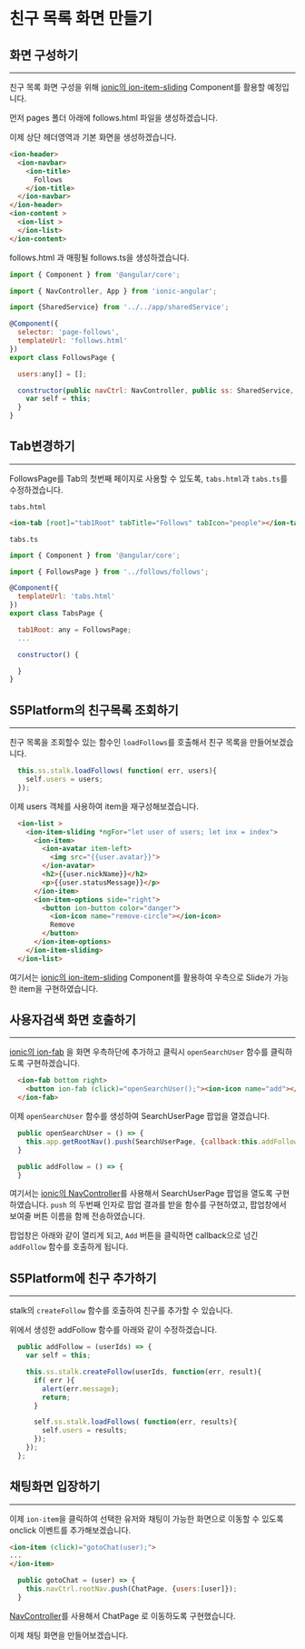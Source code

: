 # 친구 목록 화면 만들기

## 화면 구성하기
-----------

친구 목록 화면 구성을 위해 [ionic의 ion-item-sliding](http://ionicframework.com/docs/v2/api/components/item/ItemSliding/) Component를 활용할 예정입니다.

먼저 pages 폴더 아래에 follows.html 파일을 생성하겠습니다.

이제 상단 헤더영역과 기본 화면을 생성하겠습니다.

```html
<ion-header>
  <ion-navbar>
    <ion-title>
      Follows
    </ion-title>
  </ion-navbar>
</ion-header>
<ion-content >
  <ion-list >
  </ion-list>
</ion-content>
```

follows.html 과 매핑될 follows.ts을 생성하겠습니다.

```javascript
import { Component } from '@angular/core';

import { NavController, App } from 'ionic-angular';

import {SharedService} from '../../app/sharedService';

@Component({
  selector: 'page-follows',
  templateUrl: 'follows.html'
})
export class FollowsPage {

  users:any[] = [];

  constructor(public navCtrl: NavController, public ss: SharedService, private app:App) {
    var self = this;
  }
}
```

## Tab변경하기
-----------
FollowsPage를 Tab의 첫번째 페이지로 사용할 수 있도록, `tabs.html`과 `tabs.ts`를 수정하겠습니다.

`tabs.html`

```html
<ion-tab [root]="tab1Root" tabTitle="Follows" tabIcon="people"></ion-tab>
```

`tabs.ts`

```javascript
import { Component } from '@angular/core';

import { FollowsPage } from '../follows/follows';

@Component({
  templateUrl: 'tabs.html'
})
export class TabsPage {

  tab1Root: any = FollowsPage;
  ...

  constructor() {

  }
}
```

## S5Platform의 친구목록 조회하기
-----------

친구 목록을 조회할수 있는 함수인 `loadFollows`를 호출해서 친구 목록을 만들어보겠습니다.

```javascript
  this.ss.stalk.loadFollows( function( err, users){
    self.users = users;  
  });
```

이제 users 객체를 사용하여 item을 재구성해보겠습니다.

```html
  <ion-list >
    <ion-item-sliding *ngFor="let user of users; let inx = index">
      <ion-item>
        <ion-avatar item-left>
          <img src="{{user.avatar}}">
        </ion-avatar>
        <h2>{{user.nickName}}</h2>
        <p>{{user.statusMessage}}</p>
      </ion-item>
      <ion-item-options side="right">
        <button ion-button color="danger">
          <ion-icon name="remove-circle"></ion-icon>
          Remove
        </button>
      </ion-item-options>
    </ion-item-sliding>
  </ion-list>
```

여기서는 [ionic의 ion-item-sliding](http://ionicframework.com/docs/v2/api/components/item/ItemSliding/) Component를 활용하여 우측으로 Slide가 가능한 item을 구현하였습니다.

## 사용자검색 화면 호출하기 
-----------
[ionic의 ion-fab](https://ionicframework.com/docs/v2/api/components/fab/FabButton/) 을 화면 우측하단에 추가하고 클릭시 `openSearchUser` 함수를 클릭하도록 구현하겠습니다.

```html
  <ion-fab bottom right>
    <button ion-fab (click)="openSearchUser();"><ion-icon name="add"></ion-icon></button>
  </ion-fab>
```

이제 `openSearchUser` 함수를 생성하여 SearchUserPage 팝업을 열겠습니다.

```javascript
  public openSearchUser = () => {
    this.app.getRootNav().push(SearchUserPage, {callback:this.addFollow, btnNm:"Add"});
  }

  public addFollow = () => {
  }
```

여기서는 [ionic의 NavController](https://ionicframework.com/docs/v2/api/navigation/NavController/)를 사용해서 SearchUserPage 팝업을 열도록 구현하였습니다. `push` 의 두번째 인자로 팝업 결과를 받을 함수를 구현하였고, 팝업창에서 보여줄 버튼 이름을 함께 전송하였습니다.

팝업창은 아래와 같이 열리게 되고, `Add` 버튼을 클릭하면 callback으로 넘긴 `addFollow` 함수를 호출하게 됩니다.

## S5Platform에 친구 추가하기
-----------

stalk의 `createFollow` 함수를 호출하여 친구를 추가할 수 있습니다.

위에서 생성한 addFollow 함수를 아래와 같이 수정하겠습니다.

```javascript
  public addFollow = (userIds) => {
    var self = this;

    this.ss.stalk.createFollow(userIds, function(err, result){
      if( err ){
        alert(err.message);
        return;
      }

      self.ss.stalk.loadFollows( function(err, results){
        self.users = results;
      });
    });
  };
```

## 채팅화면 입장하기
-----------

이제 `ion-item`을 클릭하여 선택한 유저와 채팅이 가능한 화면으로 이동할 수 있도록 onclick 이벤트를 추가해보겠습니다.
```html
<ion-item (click)="gotoChat(user);">
...
</ion-item>
```

```javascript
  public gotoChat = (user) => {
    this.navCtrl.rootNav.push(ChatPage, {users:[user]});
  }
```

[NavController](https://ionicframework.com/docs/v2/api/navigation/NavController/)를 사용해서 ChatPage 로 이동하도록 구현했습니다.

이제 채팅 화면을 만들어보겠습니다.